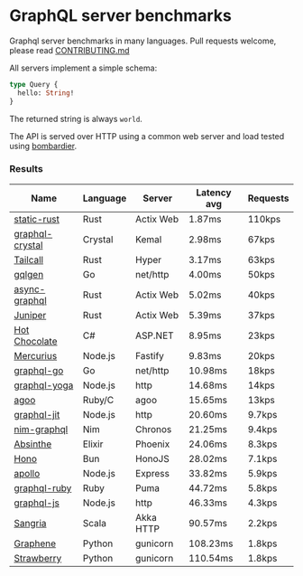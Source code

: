 <!-- README.md is generated from README.ecr, do not edit -->

# GraphQL server benchmarks

Graphql server benchmarks in many languages. Pull requests welcome, please read [CONTRIBUTING.md](CONTRIBUTING.md)

All servers implement a simple schema:

```graphql
type Query {
  hello: String!
}
```

The returned string is always `world`.

The API is served over HTTP using a common web server and load tested using [bombardier](https://github.com/codesenberg/bombardier).

### Results

| Name                          | Language      | Server          | Latency avg      | Requests      |
| ----------------------------  | ------------- | --------------- | ---------------- | ------------- |
| [static-rust](https://actix.rs/) | Rust | Actix Web | 1.87ms | 110kps |
| [graphql-crystal](https://github.com/graphql-crystal/graphql) | Crystal | Kemal | 2.98ms | 67kps |
| [Tailcall](https://tailcall.run/) | Rust | Hyper | 3.17ms | 63kps |
| [gqlgen](https://github.com/99designs/gqlgen) | Go | net/http | 4.00ms | 50kps |
| [async-graphql](https://github.com/async-graphql/async-graphql) | Rust | Actix Web | 5.02ms | 40kps |
| [Juniper](https://github.com/graphql-rust/juniper) | Rust | Actix Web | 5.39ms | 37kps |
| [Hot Chocolate](https://github.com/ChilliCream/hotchocolate) | C# | ASP.NET | 8.95ms | 23kps |
| [Mercurius](https://github.com/mercurius-js/mercurius) | Node.js | Fastify | 9.83ms | 20kps |
| [graphql-go](https://github.com/graphql-go/graphql) | Go | net/http | 10.98ms | 18kps |
| [graphql-yoga](https://github.com/dotansimha/graphql-yoga) | Node.js | http | 14.68ms | 14kps |
| [agoo](https://github.com/ohler55/agoo) | Ruby/C | agoo | 15.65ms | 13kps |
| [graphql-jit](https://github.com/zalando-incubator/graphql-jit) | Node.js | http | 20.60ms | 9.7kps |
| [nim-graphql](https://github.com/status-im/nim-graphql) | Nim | Chronos | 21.25ms | 9.4kps |
| [Absinthe](https://github.com/absinthe-graphql/absinthe) | Elixir | Phoenix | 24.06ms | 8.3kps |
| [Hono](https://github.com/honojs/graphql-server) | Bun | HonoJS | 28.02ms | 7.1kps |
| [apollo](https://github.com/apollographql/apollo-server) | Node.js | Express | 33.82ms | 5.9kps |
| [graphql-ruby](https://github.com/rmosolgo/graphql-ruby) | Ruby | Puma | 44.72ms | 5.8kps |
| [graphql-js](https://github.com/graphql/graphql-js) | Node.js | http | 46.33ms | 4.3kps |
| [Sangria](https://github.com/sangria-graphql/sangria) | Scala | Akka HTTP | 90.57ms | 2.2kps |
| [Graphene](https://github.com/graphql-python/graphene) | Python | gunicorn | 108.23ms | 1.8kps |
| [Strawberry](https://github.com/strawberry-graphql/strawberry) | Python | gunicorn | 110.54ms | 1.8kps |
